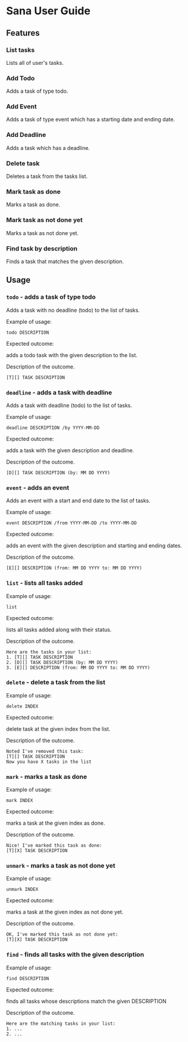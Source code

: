 # Sana User Guide

## Features 
### List tasks

Lists all of user's tasks.

### Add Todo

Adds a task of type todo.

### Add Event

Adds a task of type event which has a starting date and ending date.

### Add Deadline

Adds a task which has a deadline.

### Delete task

Deletes a task from the tasks list.

### Mark task as done

Marks a task as done.

### Mark task as not done yet

Marks a task as not done yet.

### Find task by description

Finds a task that matches the given description.

## Usage

### `todo` - adds a task of type todo 

Adds a task with no deadline (todo) to the list of tasks.

Example of usage: 

`todo DESCRIPTION`

Expected outcome:

adds a todo task with the given description to the list.

Description of the outcome.

```
[T][] TASK DESCRIPTION
```

### `deadline` - adds a task with deadline

Adds a task with deadline (todo) to the list of tasks.

Example of usage:

`deadline DESCRIPTION /by YYYY-MM-DD`

Expected outcome:

adds a task with the given description and deadline.

Description of the outcome.

```
[D][] TASK DESCRIPTION (by: MM DD YYYY)
```

### `event` - adds an event

Adds an event with a start and end date to the list of tasks.

Example of usage:

`event DESCRIPTION /from YYYY-MM-DD /to YYYY-MM-DD`

Expected outcome:

adds an event with the given description and starting and ending dates.

Description of the outcome.

```
[E][] DESCRIPTION (from: MM DD YYYY to: MM DD YYYY)
```
### `list` - lists all tasks added

Example of usage:

`list`

Expected outcome:

lists all tasks added along with their status.

Description of the outcome.

```
Here are the tasks in your list:
1. [T][] TASK DESCRIPTION
2. [D][] TASK DESCRIPTION (by: MM DD YYYY)
3. [E][] DESCRIPTION (from: MM DD YYYY to: MM DD YYYY)
```

### `delete` - delete a task from the list

Example of usage:

`delete INDEX`

Expected outcome:

delete task at the given index from the list.

Description of the outcome.

```
Noted I've removed this task:
[T][] TASK DESCRIPTION
Now you have X tasks in the list
```

### `mark` - marks a task as done

Example of usage:

`mark INDEX`

Expected outcome:

marks a task at the given index as done.

Description of the outcome.

```
Nice! I've marked this task as done: 
[T][X] TASK DESCRIPTION
```

### `unmark` - marks a task as not done yet

Example of usage:

`unmark INDEX`

Expected outcome:

marks a task at the given index as not done yet.

Description of the outcome.

```
OK, I've marked this task as not done yet:
[T][X] TASK DESCRIPTION
```

### `find` - finds all tasks with the given description

Example of usage:

`find DESCRIPTION`

Expected outcome:

finds all tasks whose descriptions match the given DESCRIPTION

Description of the outcome.

```
Here are the matching tasks in your list:
1. ...
2. ...
```